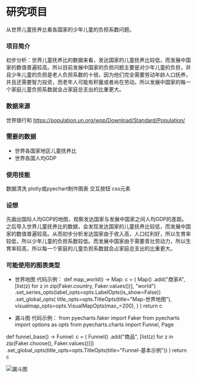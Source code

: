 # 研究项目
从世界儿童抚养比看各国家的少年儿童的负担系数问题。

### 项目简介
初步分析：世界儿童抚养比的数据来看，发达国家的儿童抚养比较低，而发展中国家的数值普遍较高。所以目前发展中国家的负担问题主要是对少年儿童的负担，并且少年儿童的负担是老人负担系数的十倍，因为他们完全需要劳动年龄人口抚养，并且还需要智力投资，而老年人可能有积蓄或者尚在劳动。所以发展中国家的每一个家庭儿童负担系数就会占家庭总支出的比重更大。

### 数据来源
世界银行和
https://population.un.org/wpp/Download/Standard/Population/

### 需要的数据
- 世界各国家地区儿童抚养比
- 世界各国人均GDP

### 使用技能
数据清洗
plotly或pyechart制作图表
交互按钮
css元素

### 设想
先画出国际人均GDP的地图，观察发达国家与发展中国家之间人均GDP的差距。之后导入世界儿童抚养比的数据，会发现发达国家的儿童抚养比较低，而发展中国家的数值普遍较高。从而初步分析发达国家由于收入高，人口红利好，所以生育率较低，所以少年儿童的负担系数较低。而发展中国家由于需要青壮劳动力，所以生育率较高，所以每一个家庭的儿童负担系数就会占家庭总支出的比重更大。

### 可能使用的图表类型

- 世界地图
代码示例：
def map_world() -> Map:
    c = (
        Map()
        .add("商家A", [list(z) for z in zip(Faker.country, Faker.values())], "world")
        .set_series_opts(label_opts=opts.LabelOpts(is_show=False))
        .set_global_opts(
            title_opts=opts.TitleOpts(title="Map-世界地图"),
            visualmap_opts=opts.VisualMapOpts(max_=200),
        )
    )
    return c
    
- 漏斗图
代码示例：
from pyecharts.faker import Faker
from pyecharts import options as opts
from pyecharts.charts import Funnel, Page


def funnel_base() -> Funnel:
    c = (
        Funnel()
        .add("商品", [list(z) for z in zip(Faker.choose(), Faker.values())])
        .set_global_opts(title_opts=opts.TitleOpts(title="Funnel-基本示例"))
    )
    return c

![漏斗图](https://github.com/Sparky-bt/Interactive_Visual_final/blob/master/images/%E6%89%B9%E6%B3%A8%202019-12-18%20235344.png)
